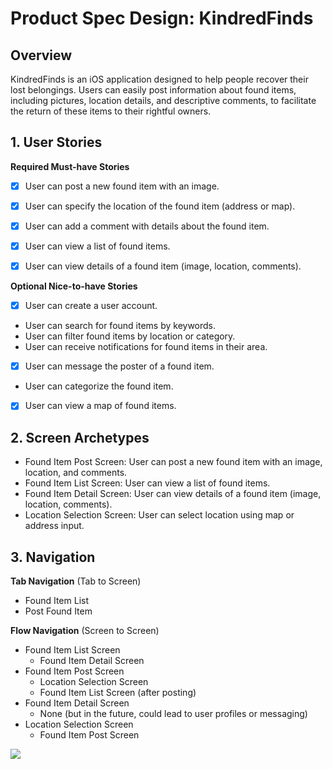 # Product Spec Design: KindredFinds

## Overview


KindredFinds is an iOS application designed to help people recover their lost belongings. Users can easily post information about found items, including pictures, location details, and descriptive comments, to facilitate the return of these items to their rightful owners.

## 1. User Stories 

**Required Must-have Stories**

  - [X]  User can post a new found item with an image.
  - [X]  User can specify the location of the found item (address or map).
  - [X]  User can add a comment with details about the found item.
  - [X]   User can view a list of found items.
  - [X]  User can view details of a found item (image, location, comments).


**Optional Nice-to-have Stories**

  - [X]  User can create a user account.
* User can search for found items by keywords.
* User can filter found items by location or category.
* User can receive notifications for found items in their area.
- [X]  User can message the poster of a found item.
* User can categorize the found item.
- [X]  User can view a map of found items.

## 2. Screen Archetypes

* Found Item Post Screen: User can post a new found item with an image, location, and comments.
* Found Item List Screen: User can view a list of found items.
* Found Item Detail Screen: User can view details of a found item (image, location, comments).
* Location Selection Screen: User can select location using map or address input.

## 3. Navigation

**Tab Navigation** (Tab to Screen)

* Found Item List
* Post Found Item

**Flow Navigation** (Screen to Screen)

* Found Item List Screen
    *  Found Item Detail Screen
* Found Item Post Screen
    *  Location Selection Screen
    *  Found Item List Screen (after posting)
* Found Item Detail Screen
    *  None (but in the future, could lead to user profiles or messaging)
* Location Selection Screen
    *  Found Item Post Screen


<div>
    <a href="https://www.loom.com/share/420870926ad1461c8dba577a5f6553df">
    </a>
    <a href="https://www.loom.com/share/420870926ad1461c8dba577a5f6553df">
      <img style="max-width:300px;" src="https://cdn.loom.com/sessions/thumbnails/420870926ad1461c8dba577a5f6553df-9cdbe80c3bf557d9-full-play.gif">
    </a>
  </div>



